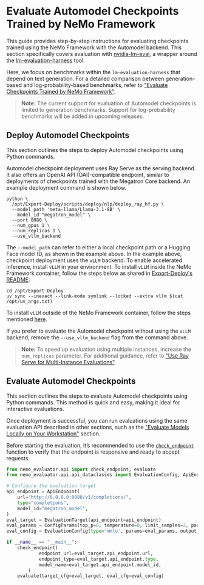# Evaluate Automodel Checkpoints Trained by NeMo Framework

This guide provides step-by-step instructions for evaluating checkpoints trained using the NeMo Framework with the Automodel backend. This section specifically covers evaluation with [nvidia-lm-eval](https://pypi.org/project/nvidia-lm-eval/), a wrapper around the [lm-evaluation-harness](https://github.com/EleutherAI/lm-evaluation-harness/tree/main) tool.

Here, we focus on benchmarks within the `lm-evaluation-harness` that depend on text generation. For a detailed comparison between generation-based and log-probability-based benchmarks, refer to ["Evaluate Checkpoints Trained by NeMo Framework"](evaluation-doc.md).

> **Note:** The current support for evaluation of Automodel checkpoints is limited to generation benchmarks. Support for log-probability benchmarks will be added in upcoming releases.

## Deploy Automodel Checkpoints

This section outlines the steps to deploy Automodel checkpoints using Python commands.

Automodel checkpoint deployment uses Ray Serve as the serving backend. It also offers an OpenAI API (OAI)-compatible endpoint, similar to deployments of checkpoints trained with the Megatron Core backend. An example deployment command is shown below.

```shell
python \
  /opt/Export-Deploy/scripts/deploy/nlp/deploy_ray_hf.py \
  --model_path 'meta-llama/Llama-3.1-8B' \
  --model_id "megatron_model" \
  --port 8080 \
  --num_gpus 1 \
  --num_replicas 1 \
  --use_vllm_backend
```

The `--model_path` can refer to either a local checkpoint path or a Hugging Face model ID, as shown in the example above. In the example above, checkpoint deployment uses the `vLLM` backend. To enable accelerated inference, install `vLLM` in your environment. To install `vLLM` inside the NeMo Framework container, follow the steps below as shared in [Export-Deploy's README](https://github.com/nvidia-nemo/export-deploy?tab=readme-ov-file#install-tensorrt-llm-vllm-or-trt-onnx-backend:~:text=cd%20/opt/export%2ddeploy%0auv%20sync%20%2d%2dinexact%20%2d%2dlink%2dmode%20symlink%20%2d%2dlocked%20%2d%2dextra%20vllm%20%24(cat%20/opt/uv_args.txt)):

```shell
cd /opt/Export-Deploy
uv sync --inexact --link-mode symlink --locked --extra vllm $(cat /opt/uv_args.txt)
```

To install `vLLM` outside of the NeMo Framework container, follow the steps mentioned [here](https://github.com/nvidia-nemo/export-deploy?tab=readme-ov-file#install-tensorrt-llm-vllm-or-trt-onnx-backend:~:text=install%20transformerengine%20%2b%20vllm).

If you prefer to evaluate the Automodel checkpoint without using the `vLLM` backend, remove the `--use_vllm_backend` flag from the command above.

> **Note:** To speed up evaluation using multiple instances, increase the `num_replicas` parameter.
For additional guidance, refer to ["Use Ray Serve for Multi-Instance Evaluations"](evaluation-with-ray.md).

## Evaluate Automodel Checkpoints

This section outlines the steps to evaluate Automodel checkpoints using Python commands. This method is quick and easy, making it ideal for interactive evaluations. 

Once deployment is successful, you can run evaluations using the same evaluation API described in other sections, such as the ["Evaluate Models Locally on Your Workstation"](evaluation-doc.md#evaluate-models-locally-on-your-workstation) section.

Before starting the evaluation, it’s recommended to use the [`check_endpoint`](https://github.com/NVIDIA-NeMo/Evaluator/blob/main/packages/nemo-evaluator/src/nemo_evaluator/core/utils.py) function to verify that the endpoint is responsive and ready to accept requests.

```python
from nemo_evaluator.api import check_endpoint, evaluate
from nemo_evaluator.api.api_dataclasses import EvaluationConfig, ApiEndpoint, EvaluationTarget, ConfigParams

# Configure the evaluation target
api_endpoint = ApiEndpoint(
    url="http://0.0.0.0:8080/v1/completions/",
    type="completions",
    model_id="megatron_model",
)
eval_target = EvaluationTarget(api_endpoint=api_endpoint)
eval_params = ConfigParams(top_p=0, temperature=0, limit_samples=2, parallelism=1)
eval_config = EvaluationConfig(type='mmlu', params=eval_params, output_dir="results")

if __name__ == "__main__":
    check_endpoint(
            endpoint_url=eval_target.api_endpoint.url,
            endpoint_type=eval_target.api_endpoint.type,
            model_name=eval_target.api_endpoint.model_id,
        )
    evaluate(target_cfg=eval_target, eval_cfg=eval_config)
```
